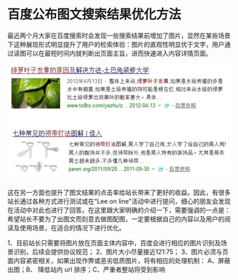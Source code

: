 # 百度公布图文搜索结果优化方法

最近两个月大家在百度搜索时会发现一些搜索结果前增加了图片，显然在某些场景下这种展现形式明显提升了用户的检索体验：图片的直观性明显优于文字，用户通过读图可以在最短时间内就判断出页面主旨，进而快速进入内容详情页面。

![](images/1.gif)

这在另一方面也提升了图文结果的点击率给站长带来了更好的收益。因此，有很多站长通过各种方式进行测试或在“Lee on line”活动中进行提问，细心的朋友会发现在活动中对此也进行了回答。在这里跟大家明确的介绍一下，需要强调的一点是：希望站长不要为了出图文而刻意去做图配图，一定要根据自己的内容以及用户的阅读及使用场景，在适合的情况下进行优化。

1、目前站长只需要将图片放在页面主体内容中，百度会进行相应的图片识别及场景识别，后续会提供协议规范；
2、图片大小尽量接近121:75；
3、图片必须与页面内容紧密相关，如果出现作弊或恶劣低质图片，将有相应的处理机制：
A、屏蔽出图；B、 降低站内 url 排序；C、严重者整站将受到影响
